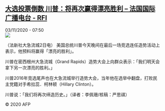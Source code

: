 <!--1604390136000-->
[大选投票倒数 川普：将再次赢得漂亮胜利 – 法国国际广播电台 - RFI](http://www.rfi.fr//cn/contenu/20201103-%E5%A4%A7%E9%80%89%E6%8A%95%E7%A5%A8%E5%80%92%E6%95%B0-%E5%B7%9D%E6%99%AE%E5%B0%86%E5%86%8D%E6%AC%A1%E8%B5%A2%E5%BE%97%E6%BC%82%E4%BA%AE%E8%83%9C%E5%88%A9)
------

<div>03/11/2020 - 07:50</div><img src="https://s.rfi.fr/media/display/76e2d8ee-1da2-11eb-b04d-005056a98db9/w:310/p:16x9/int0011b.201103145001.jpg"><div class="t-content__body u-clearfix"><p>（法新社大急流城2日电）    美国总统川普今天晚间在最后一场竞选连任造势活动上表示，他预料将赢得「漂亮的胜利」。</p><p>    川普在密西根州大急流城（Grand Rapids）造势大会上向群众表示：「我们明天会拿下另一次漂亮的胜利。」</p><p>    川普2016年竞选尾声也在大急流城举行造势大会，当年他在选举中翻盘，打败民主党籍对手希拉蕊．柯林顿（Hillary Clinton）。</p><p>    川普说：「我们将再次缔造历史。」（译者：李佩珊/核稿：严思祺）</p><p class="t-copyright">© 2020 AFP</p>        </div>
